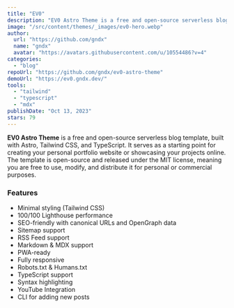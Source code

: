 ```yaml
---
title: "EV0"
description: "EV0 Astro Theme is a free and open-source serverless blog template, built with Astro, Tailwind CSS, and TypeScript."
image: "/src/content/themes/_images/ev0-hero.webp"
author:
  url: "https://github.com/gndx"
  name: "gndx"
  avatar: "https://avatars.githubusercontent.com/u/10554486?v=4"
categories:
  - "blog"
repoUrl: "https://github.com/gndx/ev0-astro-theme"
demoUrl: "https://ev0.gndx.dev/"
tools:
  - "tailwind"
  - "typescript"
  - "mdx"
publishDate: "Oct 13, 2023"
stars: 79
---
```


<p>
  <strong>EV0 Astro Theme</strong> is a free and open-source serverless blog template, built with
  Astro, Tailwind CSS, and TypeScript. It serves as a starting point for creating your personal
  portfolio website or showcasing your projects online. The template is open-source and released
  under the MIT license, meaning you are free to use, modify, and distribute it for personal or
  commercial purposes.
</p>
<h3>Features</h3>
<ul>
  <li>Minimal styling (Tailwind CSS)</li>
  <li>100/100 Lighthouse performance</li>
  <li>SEO-friendly with canonical URLs and OpenGraph data</li>
  <li>Sitemap support</li>
  <li>RSS Feed support</li>
  <li>Markdown &amp; MDX support</li>
  <li>PWA-ready</li>
  <li>Fully responsive</li>
  <li>Robots.txt &amp; Humans.txt</li>
  <li>TypeScript support</li>
  <li>Syntax highlighting</li>
  <li>YouTube Integration</li>
  <li>CLI for adding new posts</li>
</ul>
